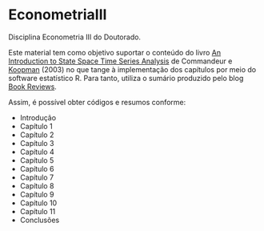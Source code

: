 EconometriaIII
==============

Disciplina Econometria III do Doutorado. 

Este material tem como objetivo suportar o conteúdo do livro [An Introduction to State Space Time Series Analysis](http://www.ssfpack.com/CKbook.html)  de Commandeur e [Koopman](http://personal.vu.nl/s.j.koopman/SJwork.html) (2003) no que tange à implementação dos capítulos por meio do software estatístico R. Para tanto, utiliza o sumário produzido pelo blog [Book Reviews](http://rkbookreviews.wordpress.com/).

Assim, é possível obter códigos e resumos conforme: 

- Introdução
- Capítulo 1
- Capítulo 2
- Capítulo 3
- Capítulo 4
- Capítulo 5
- Capítulo 6
- Capítulo 7
- Capítulo 8
- Capítulo 9
- Capítulo 10
- Capítulo 11
- Conclusões
